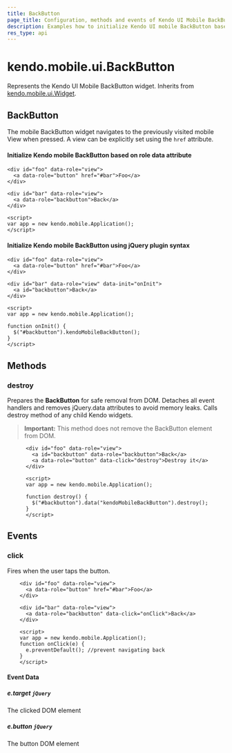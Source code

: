 ```yaml
---
title: BackButton
page_title: Configuration, methods and events of Kendo UI Mobile BackButton
description: Examples how to initialize Kendo UI mobile BackButton based on role data attribute and using jQuery plugin syntax.
res_type: api
---
```


# kendo.mobile.ui.BackButton

Represents the Kendo UI Mobile BackButton widget. Inherits from [kendo.mobile.ui.Widget](/api/javascript/mobile/ui/mobilewidget).

## BackButton

The mobile BackButton widget navigates to the previously visited mobile View when pressed. A view can be explicitly set using the `href` attribute.

#### Initialize Kendo mobile BackButton based on role data attribute

    <div id="foo" data-role="view">
      <a data-role="button" href="#bar">Foo</a>
    </div>

    <div id="bar" data-role="view">
      <a data-role="backbutton">Back</a>
    </div>

    <script>
    var app = new kendo.mobile.Application();
    </script>

#### Initialize Kendo mobile BackButton using jQuery plugin syntax

    <div id="foo" data-role="view">
      <a data-role="button" href="#bar">Foo</a>
    </div>

    <div id="bar" data-role="view" data-init="onInit">
      <a id="backbutton">Back</a>
    </div>

    <script>
    var app = new kendo.mobile.Application();

    function onInit() {
      $("#backbutton").kendoMobileBackButton();
    }
    </script>

## Methods

### destroy
Prepares the **BackButton** for safe removal from DOM. Detaches all event handlers and removes jQuery.data attributes to avoid memory leaks. Calls destroy method of any child Kendo widgets.

> **Important:** This method does not remove the BackButton element from DOM.

```
      <div id="foo" data-role="view">
        <a id="backbutton" data-role="backbutton">Back</a>
        <a data-role="button" data-click="destroy">Destroy it</a>
      </div>

      <script>
      var app = new kendo.mobile.Application();

      function destroy() {
        $("#backbutton").data("kendoMobileBackButton").destroy();
      }
      </script>
```

## Events

### click

Fires when the user taps the button.

```
    <div id="foo" data-role="view">
      <a data-role="button" href="#bar">Foo</a>
    </div>

    <div id="bar" data-role="view">
      <a data-role="backbutton" data-click="onClick">Back</a>
    </div>

    <script>
    var app = new kendo.mobile.Application();
    function onClick(e) {
      e.preventDefault(); //prevent navigating back
    }
    </script>
```

#### Event Data

##### e.target `jQuery`

The clicked DOM element

##### e.button `jQuery`

The button DOM element
